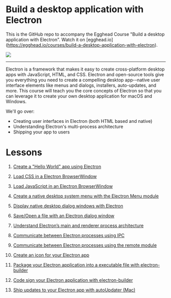 # Build a desktop application with Electron

This is the GitHub repo to accompany the Egghead Course "Build a desktop application with Electron". Watch it on [egghead.io] (https://egghead.io/courses/build-a-desktop-application-with-electron).

![](https://github.com/ccnokes/build-a-desktop-app-with-electron/raw/master/images/egghead-electron-logo.png)

---

Electron is a framework that makes it easy to create cross-platform desktop apps with JavaScript, HTML, and CSS. Electron and open-source tools give you everything you need to create a compelling desktop app--native user interface elements like menus and dialogs, installers, auto-updates, and more.
This course will teach you the core concepts of Electron so that you can leverage it to create your own desktop application for macOS and Windows.

We'll go over:
- Creating user interfaces in Electron (both HTML based and native)
- Understanding Electron's multi-process architecture
- Shipping your app to users

# Lessons
1. [Create a "Hello World" app using Electron](https://egghead.io/lessons/javascript-create-a-hello-world-app-using-electron)

2. [Load CSS in a Electron BrowserWindow](https://egghead.io/lessons/javascript-load-css-in-a-electron-browserwindow)

3. [Load JavaScript in an Electron BrowserWindow](https://egghead.io/lessons/javascript-load-javascript-in-an-electron-browserwindow)

4. [Create a native desktop system menu with the Electron Menu module](https://egghead.io/lessons/javascript-create-a-native-desktop-system-menu-with-the-electron-menu-module)

5. [Display native desktop dialog windows with Electron](https://egghead.io/lessons/javascript-display-native-desktop-dialog-windows-with-electron)

6. [Save/Open a file with an Electron dialog window](https://egghead.io/lessons/javascript-save-open-a-file-with-an-electron-dialog-window)

7. [Understand Electron’s main and renderer process architecture](https://egghead.io/lessons/javascript-understand-electron-s-main-and-renderer-process-architecture)

8. [Communicate between Electron processes using IPC](https://egghead.io/lessons/javascript-communicate-between-electron-processes-using-ipc)

9. [Communicate between Electron processes using the remote module](https://egghead.io/lessons/javascript-communicate-between-electron-processes-using-the-remote-module)

10. [Create an icon for your Electron app](https://egghead.io/lessons/javascript-create-an-icon-for-your-electron-app)

11. [Package your Electron application into a executable file with electron-builder](https://egghead.io/lessons/javascript-package-your-electron-application-into-a-executable-file-with-electron-builder)

12. [Code sign your Electron application with electron-builder](https://egghead.io/lessons/javascript-code-sign-your-electron-application-with-electron-builder)

13. [Ship updates to your Electron app with autoUpdater (Mac)](https://egghead.io/lessons/javascript-ship-updates-to-your-electron-app-with-autoupdater-mac)
